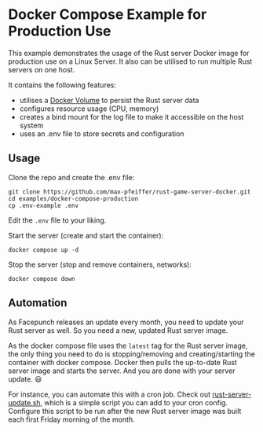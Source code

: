 # Docker Compose Example for Production Use
This example demonstrates the usage of the Rust server Docker image for production use on a Linux Server.
It also can be utilised to run multiple Rust servers on one host.

It contains the following features:
* utilises a [Docker Volume](https://docs.docker.com/storage/volumes/) to persist the Rust server data
* configures resource usage (CPU, memory)
* creates a bind mount for the log file to make it accessible on the host system
* uses an .env file to store secrets and configuration

## Usage
Clone the repo and create the .env file:
```shell
git clone https://github.com/max-pfeiffer/rust-game-server-docker.git
cd examples/docker-compose-production
cp .env-example .env
```
Edit the `.env` file to your liking.

Start the server (create and start the container):
```shell
docker compose up -d
```

Stop the server (stop and remove containers, networks):
```shell
docker compose down
```

## Automation
As Facepunch releases an update every month, you need to update your Rust server as well. So you need a new, updated
Rust server image.

As the docker compose file uses the `latest` tag for the Rust server image, the only thing you need to do is
stopping/removing and creating/starting the container with docker compose. Docker then pulls the up-to-date Rust server
image and starts the server. And you are done with your server update. :smiley: 

For instance, you can automate this with a cron job. Check out [rust-server-update.sh](rust-server-update.sh), which is
a simple script you can add to your cron config.
Configure this script to be run after the new Rust server image was built each first Friday morning of the month.
